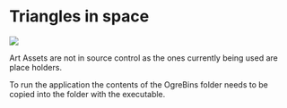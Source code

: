 Triangles in space
==================

![](https://external-content.duckduckgo.com/iu/?u=https%3A%2F%2Fscienceblogs.com%2Ffiles%2Fstartswithabang%2Ffiles%2F2012%2F07%2Ftriangle.003.jpg&f=1&nofb=1)

Art Assets are not in source control as the ones currently being used are place holders.

To run the application the contents of the OgreBins folder needs to be copied into the folder with the executable.
